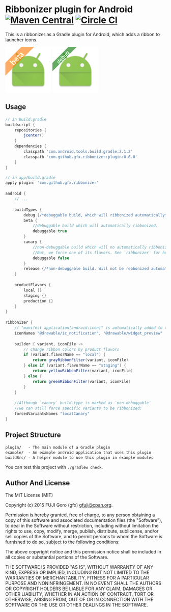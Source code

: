 # Ribbonizer plugin for Android [![Maven Central](https://maven-badges.herokuapp.com/maven-central/com.github.gfx.ribbonizer/plugin/badge.svg)](https://maven-badges.herokuapp.com/maven-central/com.github.gfx.ribbonizer/plugin) [![Circle CI](https://circleci.com/gh/gfx/gradle-android-ribbonizer-plugin.svg?style=svg&branch=master)](https://circleci.com/gh/gfx/gradle-android-ribbonizer-plugin)

This is a ribbonizer as a Gradle plugin for Android, which adds a ribbon to launcher icons.

![](ic-beta.png) ![](ic-debug.png)

## Usage

```groovy
// in build.gradle
buildscript {
    repositories {
        jcenter()
    }
    dependencies {
        classpath 'com.android.tools.build:gradle:2.1.2'
        classpath 'com.github.gfx.ribbonizer:plugin:0.6.0'
    }
}
```

```groovy
// in app/build.gradle
apply plugin: 'com.github.gfx.ribbonizer'

android {
    // ...

    buildTypes {
        debug {/*debuggable build, which will ribbonized automatically*/}
        beta {
            //debuggable build which will automatically ribbonized.
            debuggable true
        }
        canary {
            //non-debuggable build which will no automatically ribbonized.
            //But, we force one of its flavors. See `ribbonizer` for how-to
            debuggable false
        }
        release {/*non-debuggable build. Will not be rebbonized automatically*/}
    }

    productFlavors {
        local {}
        staging {}
        production {}
    }
}

ribbonizer {
    // "manifest application[android:icon]" is automatically added to the list
    iconNames "@drawable/ic_notification", "@drawable/widget_preview"

    builder { variant, iconFile ->
        // change ribbon colors by product flavors
        if (variant.flavorName == "local") {
            return grayRibbonFilter(variant, iconFile)
        } else if (variant.flavorName == "staging") {
            return yellowRibbonFilter(variant, iconFile)
        } else {
            return greenRibbonFilter(variant, iconFile)
        }
    }

    //Although `canary` build-type is marked as `non-debuggable`
    //we can still force specific variants to be ribbonized:
    forcedVariantsNames "localCanary"
}

```


## Project Structure

```
plugin/   - The main module of a Gradle plugin
example/  - An example android application that uses this plugin
buildSrc/ - A helper module to use this plugin in example modules
```

You can test this project with `./gradlew check`.

## Author And License

The MIT License (MIT)

Copyright (c) 2015 FUJI Goro (gfx) <gfuji@cpan.org>.

Permission is hereby granted, free of charge, to any person obtaining a copy
of this software and associated documentation files (the "Software"), to deal
in the Software without restriction, including without limitation the rights
to use, copy, modify, merge, publish, distribute, sublicense, and/or sell
copies of the Software, and to permit persons to whom the Software is
furnished to do so, subject to the following conditions:

The above copyright notice and this permission notice shall be included in
all copies or substantial portions of the Software.

THE SOFTWARE IS PROVIDED "AS IS", WITHOUT WARRANTY OF ANY KIND, EXPRESS OR
IMPLIED, INCLUDING BUT NOT LIMITED TO THE WARRANTIES OF MERCHANTABILITY,
FITNESS FOR A PARTICULAR PURPOSE AND NONINFRINGEMENT. IN NO EVENT SHALL THE
AUTHORS OR COPYRIGHT HOLDERS BE LIABLE FOR ANY CLAIM, DAMAGES OR OTHER
LIABILITY, WHETHER IN AN ACTION OF CONTRACT, TORT OR OTHERWISE, ARISING FROM,
OUT OF OR IN CONNECTION WITH THE SOFTWARE OR THE USE OR OTHER DEALINGS IN
THE SOFTWARE.
